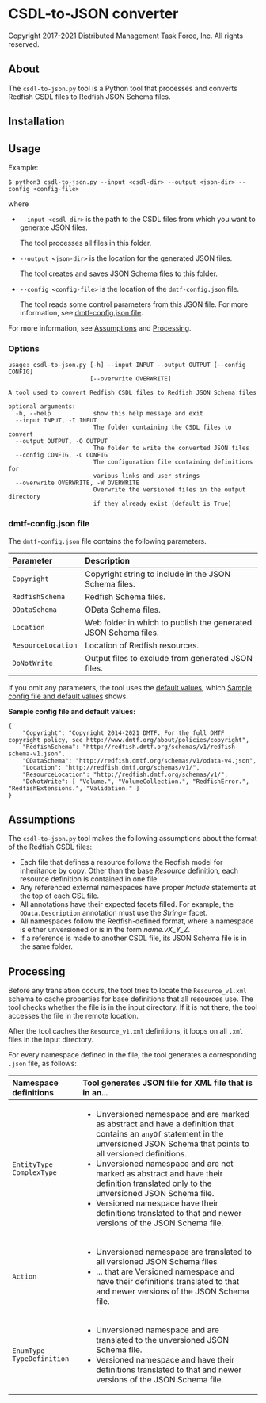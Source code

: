 # CSDL-to-JSON converter

Copyright 2017-2021 Distributed Management Task Force, Inc. All rights reserved.

## About

The `csdl-to-json.py` tool is a Python tool that processes and converts Redfish CSDL files to Redfish JSON Schema files.

## Installation



## Usage

Example: 

```
$ python3 csdl-to-json.py --input <csdl-dir> --output <json-dir> --config <config-file>
```

where

* `--input <csdl-dir>` is the path to the CSDL files from which you want to generate JSON files.

    The tool processes all files in this folder. 
* `--output <json-dir>` is the location for the generated JSON files.

    The tool creates and saves JSON Schema files to this folder.
* `--config <config-file>` is the location of the `dmtf-config.json` file.

    The tool reads some control parameters from this JSON file. For more information, see [dmtf-config.json file](#dmtf-configjson-file).

For more information, see [Assumptions](#assumptions) and [Processing](#processing).

### Options

```
usage: csdl-to-json.py [-h] --input INPUT --output OUTPUT [--config CONFIG]
                       [--overwrite OVERWRITE]

A tool used to convert Redfish CSDL files to Redfish JSON Schema files

optional arguments:
  -h, --help            show this help message and exit
  --input INPUT, -I INPUT
                        The folder containing the CSDL files to convert
  --output OUTPUT, -O OUTPUT
                        The folder to write the converted JSON files
  --config CONFIG, -C CONFIG
                        The configuration file containing definitions for
                        various links and user strings
  --overwrite OVERWRITE, -W OVERWRITE
                        Overwrite the versioned files in the output directory
                        if they already exist (default is True)
```

### dmtf-config.json file

The `dmtf-config.json` file contains the following parameters.

| Parameter | Description | 
| :-------- | :---------- |
| `Copyright` | Copyright string to include in the JSON Schema files. |
| `RedfishSchema` | Redfish Schema files. |
| `ODataSchema`  | OData Schema files. |
| `Location` | Web folder in which to publish the generated JSON Schema files. |
| `ResourceLocation` | Location of Redfish resources. |
| `DoNotWrite` | Output files to exclude from generated JSON files. |

If you omit any parameters, the tool uses the [default values](#default-values), which [Sample config file and default values](#default-values) shows.

**Sample config file and default values:**<a id="default-values"></a>

```
{
    "Copyright": "Copyright 2014-2021 DMTF. For the full DMTF copyright policy, see http://www.dmtf.org/about/policies/copyright",
    "RedfishSchema": "http://redfish.dmtf.org/schemas/v1/redfish-schema-v1.json",
    "ODataSchema": "http://redfish.dmtf.org/schemas/v1/odata-v4.json",
    "Location": "http://redfish.dmtf.org/schemas/v1/",
    "ResourceLocation": "http://redfish.dmtf.org/schemas/v1/",
    "DoNotWrite": [ "Volume.", "VolumeCollection.", "RedfishError.", "RedfishExtensions.", "Validation." ]
}
```

## Assumptions

The `csdl-to-json.py` tool makes the following assumptions about the format of the Redfish CSDL files:

* Each file that defines a resource follows the Redfish model for inheritance by copy. Other than the base *Resource* definition, each resource definition is contained in one file.
* Any referenced external namespaces have proper *Include* statements at the top of each CSL file.
* All annotations have their expected facets filled. For example, the `OData.Description` annotation must use the *String=* facet.
* All namespaces follow the Redfish-defined format, where a namespace is either unversioned or is in the form *name.vX_Y_Z*.
* If a reference is made to another CSDL file, its JSON Schema file is in the same folder.

## Processing

Before any translation occurs, the tool tries to locate the `Resource_v1.xml` schema to cache properties for base definitions that all resources use. The tool checks whether the file is in the input directory. If it is not there, the tool accesses the file in the remote location.

After the tool caches the `Resource_v1.xml` definitions, it loops on all `.xml` files in the input directory.

For every namespace defined in the file, the tool generates a corresponding `.json` file, as follows:

| Namespace definitions       | Tool generates JSON file for XML file that is in an...                             |
| :-------------------------- | :--------------------------------------------------------------------------------- |
| `EntityType`<br/>`ComplexType` | <ul><li>Unversioned namespace and are marked as abstract and have a definition that contains an `anyOf` statement in the unversioned JSON Schema that points to all versioned definitions.</li><li>Unversioned namespace and are not marked as abstract and have their definition translated only to the unversioned JSON Schema file.</li><li>Versioned namespace have their definitions translated to that and newer versions of the JSON Schema file.</li></ul> |
| `Action` |<ul><li>Unversioned namespace are translated to all versioned JSON Schema files</li><li>... that are Versioned namespace and have their definitions translated to that and newer versions of the JSON Schema file.</li></ul> |
| `EnumType`<br/> `TypeDefinition` | <ul><li>Unversioned namespace and are translated to the unversioned JSON Schema file.</li><li>Versioned namespace and have their definitions translated to that and newer versions of the JSON Schema file.</li></ul> |
